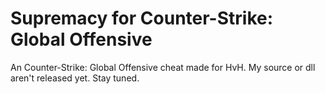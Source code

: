 # Supremacy for Counter-Strike: Global Offensive
An Counter-Strike: Global Offensive cheat made for HvH.
My source or dll aren't released yet.
Stay tuned.
